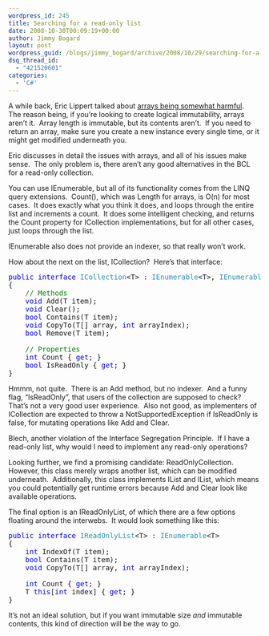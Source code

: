 ```yaml
---
wordpress_id: 245
title: Searching for a read-only list
date: 2008-10-30T00:09:19+00:00
author: Jimmy Bogard
layout: post
wordpress_guid: /blogs/jimmy_bogard/archive/2008/10/29/searching-for-a-read-only-list.aspx
dsq_thread_id:
  - "421520601"
categories:
  - 'C#'
---
```

A while back, Eric Lippert talked about [arrays being somewhat harmful](http://blogs.msdn.com/ericlippert/archive/2008/09/22/arrays-considered-somewhat-harmful.aspx).&#160; The reason being, if you’re looking to create logical immutability, arrays aren’t it.&#160; Array length is immutable, but its contents aren’t.&#160; If you need to return an array, make sure you create a new instance every single time, or it might get modified underneath you.

Eric discusses in detail the issues with arrays, and all of his issues make sense.&#160; The only problem is, there aren’t any good alternatives in the BCL for a read-only collection.

You can use IEnumerable<T>, but all of its functionality comes from the LINQ query extensions.&#160; Count(), which was Length for arrays, is O(n) for most cases.&#160; It does exactly what you think it does, and loops through the entire list and increments a count.&#160; It does some intelligent checking, and returns the Count property for ICollection<T> implementations, but for all other cases, just loops through the list.

IEnumerable<T> also does not provide an indexer, so that really won’t work.

How about the next on the list, ICollection<T>?&#160; Here’s that interface:

<pre><span style="color: blue">public interface </span><span style="color: #2b91af">ICollection</span>&lt;T&gt; : <span style="color: #2b91af">IEnumerable</span>&lt;T&gt;, <span style="color: #2b91af">IEnumerable
</span>{
    <span style="color: green">// Methods
    </span><span style="color: blue">void </span>Add(T item);
    <span style="color: blue">void </span>Clear();
    <span style="color: blue">bool </span>Contains(T item);
    <span style="color: blue">void </span>CopyTo(T[] array, <span style="color: blue">int </span>arrayIndex);
    <span style="color: blue">bool </span>Remove(T item);

    <span style="color: green">// Properties
    </span><span style="color: blue">int </span>Count { <span style="color: blue">get</span>; }
    <span style="color: blue">bool </span>IsReadOnly { <span style="color: blue">get</span>; }
}</pre>

[](http://11011.net/software/vspaste)

Hmmm, not quite.&#160; There is an Add method, but no indexer.&#160; And a funny flag, “IsReadOnly”, that users of the collection are supposed to check?&#160; That’s not a very good user experience.&#160; Also not good, as implementers of ICollection<T> are expected to throw a NotSupportedException if IsReadOnly is false, for mutating operations like Add and Clear.

Blech, another violation of the Interface Segregation Principle.&#160; If I have a read-only list, why would I need to implement any read-only operations?

Looking further, we find a promising candidate: ReadOnlyCollection<T>.&#160; However, this class merely wraps another list, which can be modified underneath.&#160; Additionally, this class implements IList and IList<T>, which means you could potentially get runtime errors because Add and Clear look like available operations.

The final option is an IReadOnlyList<T>, of which there are a few options floating around the interwebs.&#160; It would look something like this:

<pre><span style="color: blue">public interface </span><span style="color: #2b91af">IReadOnlyList</span>&lt;T&gt; : <span style="color: #2b91af">IEnumerable</span>&lt;T&gt;
{
    <span style="color: blue">int </span>IndexOf(T item);
    <span style="color: blue">bool </span>Contains(T item);
    <span style="color: blue">void </span>CopyTo(T[] array, <span style="color: blue">int </span>arrayIndex);

    <span style="color: blue">int </span>Count { <span style="color: blue">get</span>; }
    T <span style="color: blue">this</span>[<span style="color: blue">int </span>index] { <span style="color: blue">get</span>; }
} </pre>

[](http://11011.net/software/vspaste)

It’s not an ideal solution, but if you want immutable size _and_ immutable contents, this kind of direction will be the way to go.